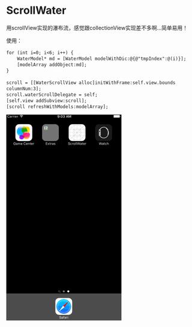# ScrollWater
用scrollView实现的瀑布流，感觉跟collectionView实现差不多啊…简单易用！

使用：

    for (int i=0; i<6; i++) {
        WaterModel* md = [WaterModel modelWithDic:@{@"tmpIndex":@(i)}];
        [modelArray addObject:md];
    }
  
    scroll = [[WaterScrollView alloc]initWithFrame:self.view.bounds columnNum:3];
    scroll.waterScrollDelegate = self;
    [self.view addSubview:scroll];
    [scroll refreshWithModels:modelArray];


![image](https://github.com/AndyFightting/ScrollWater/blob/master/sample.gif)
